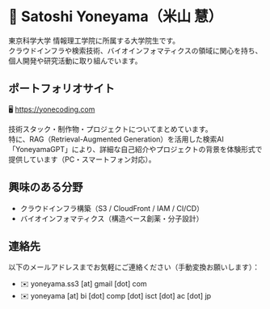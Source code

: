 # 🌲 Satoshi Yoneyama（米山 慧）

東京科学大学 情報理工学院に所属する大学院生です。  
クラウドインフラや検索技術、バイオインフォマティクスの領域に関心を持ち、個人開発や研究活動に取り組んでいます。

## ポートフォリオサイト

🖥️ https://yonecoding.com  

技術スタック・制作物・プロジェクトについてまとめています。  
特に、RAG（Retrieval-Augmented Generation）を活用した検索AI「YoneyamaGPT」により、詳細な自己紹介やプロジェクトの背景を体験形式で提供しています（PC・スマートフォン対応）。

## 興味のある分野

- クラウドインフラ構築（S3 / CloudFront / IAM / CI/CD）
- バイオインフォマティクス（構造ベース創薬・分子設計）

## 連絡先

以下のメールアドレスまでお気軽にご連絡ください（手動変換お願いします）：

- ✉️ yoneyama.ss3 [at] gmail [dot] com  
- ✉️ yoneyama [at] bi [dot] comp [dot] isct [dot] ac [dot] jp
